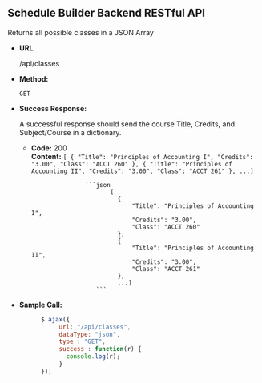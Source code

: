 **Schedule Builder Backend RESTful API**
----
  Returns all possible classes in a JSON Array

* **URL**

  /api/classes

* **Method:**

  `GET`


* **Success Response:**
  
  A successful response should send the course Title, Credits, and Subject/Course in a dictionary.

  * **Code:** 200 <br />
    **Content:** `[
                      {
                          "Title": "Principles of Accounting I",
                          "Credits": "3.00",
                          "Class": "ACCT 260"
                      },
                      {
                          "Title": "Principles of Accounting II",
                          "Credits": "3.00",
                          "Class": "ACCT 261"
                      },
                      ...]`

                       ```json
                              [
                                {
                                    "Title": "Principles of Accounting I",
                                    "Credits": "3.00",
                                    "Class": "ACCT 260"
                                },
                                {
                                    "Title": "Principles of Accounting II",
                                    "Credits": "3.00",
                                    "Class": "ACCT 261"
                                },
                                ...]
                          ```


* **Sample Call:**

  ```javascript
        $.ajax({
             url: "/api/classes",
             dataType: "json",
             type : "GET",
             success : function(r) {
               console.log(r);
             }
        });
    ```
